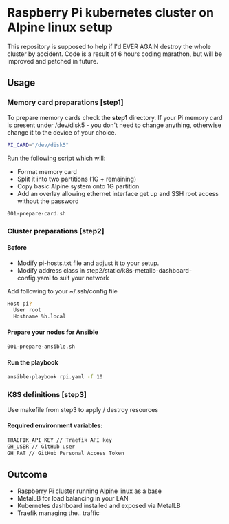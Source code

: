 # Raspberry Pi kubernetes cluster on Alpine linux setup

This repository is supposed to help if I'd EVER AGAIN destroy the whole cluster by accident.
Code is a result of 6 hours coding marathon, but will be improved and patched in future.

## Usage

### Memory card preparations [step1]

To prepare memory cards check the **step1** directory.
If your Pi memory card is present under /dev/disk5 - you don't need to change anything, otherwise change it to the device of your choice.

```bash
PI_CARD="/dev/disk5"
```

Run the following script which will:
* Format memory card
* Split it into two partitions (1G + remaining)
* Copy basic Alpine system onto 1G partition
* Add an overlay allowing ethernet interface get up and SSH root access without the password

```bash
001-prepare-card.sh
```

### Cluster preparations [step2]

#### Before

* Modify pi-hosts.txt file and adjust it to your setup.
* Modify address class in step2/static/k8s-metallb-dashboard-config.yaml to suit your network

Add following to your ~/.ssh/config file

```bash
Host pi?
  User root
  Hostname %h.local
```

#### Prepare your nodes for Ansible

```bash
001-prepare-ansible.sh
```

#### Run the playbook

```bash
ansible-playbook rpi.yaml -f 10
```

### K8S definitions [step3]

Use makefile from step3 to apply / destroy resources

#### Required environment variables:

```bash
TRAEFIK_API_KEY // Traefik API key
GH_USER // GitHub user
GH_PAT // GitHub Personal Access Token
```

## Outcome

* Raspberry Pi cluster running Alpine linux as a base
* MetalLB for load balancing in your LAN
* Kubernetes dashboard installed and exposed via MetalLB
* Traefik managing the.. traffic